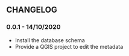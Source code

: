 ## CHANGELOG

### 0.0.1 - 14/10/2020

* Install the database schema
* Provide a QGIS project to edit the metadata

###
